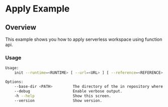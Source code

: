 # Apply Example

## Overview

This example shows you how to apply serverless workspace using function api.

### Usage

```bash
Usage:
	init --runtime=<RUNTIME> [ --url=<URL> ] [ --reference=<REFERENCE> ] [ --base-dir=<PATH> ] [ --dir=<DIR> ] [ options ]

Options:
	--base-dir <PATH>         The directory of the in repository where source code is located [ default: / ]
	--debug                   Enable verbose output.
	-h --help                 Show this screen.
	--version                 Show version.    
```
